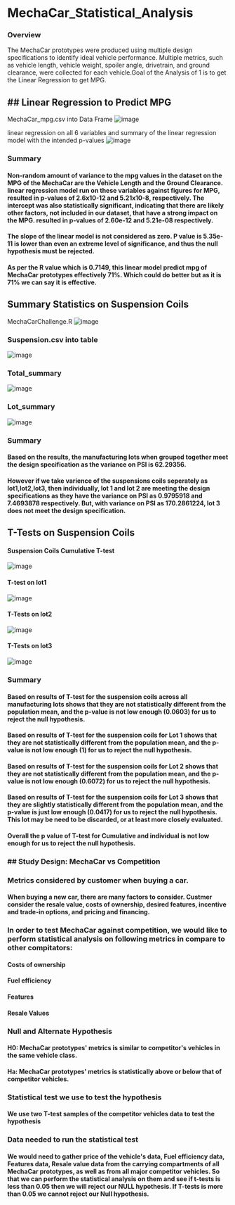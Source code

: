
# MechaCar_Statistical_Analysis
### Overview

The MechaCar prototypes were produced using multiple design specifications to identify ideal vehicle performance. Multiple metrics, such as vehicle length, vehicle weight, spoiler angle, drivetrain, and ground clearance, were collected for each vehicle.Goal of the Analysis of 1 is to get the Linear Regression to get MPG.

## ## Linear Regression to Predict MPG
MechaCar_mpg.csv into Data Frame
![image](https://user-images.githubusercontent.com/100485119/173210277-bc208df9-3df3-4cb7-b92a-80582fb3050d.png)


linear regression on all 6 variables and summary of the linear regression model with the intended p-values
![image](https://user-images.githubusercontent.com/100485119/173167150-7ab001b8-5aee-4c3c-b7d4-f575d4787275.png)
### Summary
#### Non-random amount of variance to the mpg values in the dataset on the MPG of the MechaCar are the Vehicle Length and the Ground Clearance.  linear regression model run on these variables against figures for MPG, resulted in p-values of 2.6x10-12 and 5.21x10-8, respectively. The intercept was also statistically significant, indicating that there are likely other factors, not included in our dataset, that have a strong impact on the MPG. resulted in p-values of 2.60e-12 and 5.21e-08 respectively.

#### The slope of the linear model is not considered as zero. P value is 5.35e-11 is lower than even an extreme level of significance, and thus the null hypothesis must be rejected. 

#### As per the R value which is 0.7149, this linear model predict mpg of MechaCar prototypes effectively 71%. Which could do better but as it is 71% we can say it is effective.

## Summary Statistics on Suspension Coils
MechaCarChallenge.R
![image](https://user-images.githubusercontent.com/100485119/173209266-50539a9c-4e75-497d-bd9d-56d2b6f67215.png)

### Suspension.csv into table
![image](https://user-images.githubusercontent.com/100485119/173209208-5a4ce0e3-fce1-4bd3-bc27-e1e0be953f47.png)
### Total_summary

![image](https://user-images.githubusercontent.com/100485119/173209098-0aa9e511-a3a4-4bc5-9586-926d6c07af93.png)
### Lot_summary

![image](https://user-images.githubusercontent.com/100485119/173209096-66a7c6be-ca65-47bc-9fe7-1ed3537e28e1.png)
### Summary
#### Based on the results, the manufacturing lots when grouped together meet the design specification as the variance on PSI is 62.29356.
#### However if we take varience of the suspensions coils seperately as lot1,lot2,lot3, then individually, lot 1 and lot 2 are meeting the design specifications as they have the variance on PSI as 0.9795918 and 7.4693878 respectively. But, with variance on PSI as 170.2861224, lot 3 does not meet the design specification.

##  T-Tests on Suspension Coils
#### Suspension Coils Cumulative T-test
![image](https://user-images.githubusercontent.com/100485119/173209472-107f592d-0bf0-47a0-bd67-3d466095f4e4.png)
#### T-test on lot1
![image](https://user-images.githubusercontent.com/100485119/173209487-68c095da-8ebd-4f3d-939c-465b0d4520ca.png)
#### T-Tests on lot2
![image](https://user-images.githubusercontent.com/100485119/173209498-95c7c2c9-d8f7-46e1-a921-05257670f850.png)
#### T-Tests on lot3
![image](https://user-images.githubusercontent.com/100485119/173209502-6556efc3-16e0-4011-978d-f2e72917e90f.png)
### Summary
#### Based on results of T-test for the suspension coils across all manufacturing lots shows that they are not statistically different from the population mean, and the p-value is not low enough (0.0603) for us to reject the null hypothesis.
#### Based on results of T-test for the suspension coils for Lot 1 shows that they are not statistically different from the population mean, and the p-value is not low enough (1) for us to reject the null hypothesis.
#### Based on results of T-test for the suspension coils for Lot 2 shows that they are not statistically different from the population mean, and the p-value is not low enough (0.6072) for us to reject the null hypothesis.
#### Based on results of T-test for the suspension coils for Lot 3 shows that they are slightly statistically different from the population mean, and the p-value is just low enough (0.0417) for us to reject the null hypothesis. This lot may be need to be discarded, or at least more closely evaluated.

#### Overall the p value of T-test for Cumulative and individual is not low enough for us to reject the null hypothesis.

### ## Study Design: MechaCar vs Competition
### Metrics considered by customer when buying a car.
#### When buying a new car, there are many factors to consider. Custmer consider the resale value, costs of ownership, desired features, incentive and trade-in options, and pricing and financing.
### In order to test MechaCar against competition, we would like to perform statistical analysis on following metrics in compare to other compitators:
#### Costs of ownership
#### Fuel efficiency
#### Features
#### Resale Values

### Null and Alternate Hypothesis
#### H0: MechaCar prototypes'  metrics is similar to competitor's vehicles in the same vehicle class.
#### Ha: MechaCar prototypes' metrics is statistically above or below that of competitor vehicles.
### Statistical test  we use to test the hypothesis
#### We use two T-test samples of the competitor vehicles data to test the hypothesis
### Data needed to run the statistical test
#### We would need to gather price of the vehicle's data, Fuel efficiency data, Features data, Resale value data from the carrying compartments of all MechaCar prototypes, as well as from all major competitor vehicles. So that we can perform the statistical analysis on them and see if t-tests is less than 0.05 then we will reject our NULL hypothesis. If T-tests is more than 0.05 we cannot reject our Null hypothesis.









